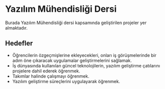 # Yazılım Mühendisliği Dersi

Burada Yazılım Mühendisliği dersi kapsamında geliştirilen projeler yer almaktadır. 

## Hedefler

* Öğrencilerin özgeçmişlerine ekleyecekleri, onları iş görüşmelerinde bir adım öne çıkaracak uygulamalar geliştirmelerini sağlamak.
* İş dünyasında kullanılan güncel teknolojilerin, yazılım geliştirme çatılarını projelere dahil ederek öğrenmek.
* Takımlar halinde çalışmayı öğrenmek.
* Yazılım geliştirme süreçlerini uygulayarak öğrenmek.
